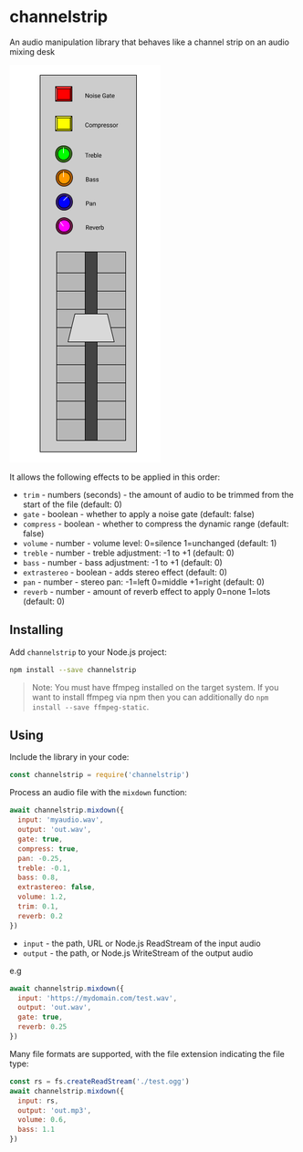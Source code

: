 # channelstrip

An audio manipulation library that behaves like a channel strip on an audio mixing desk

![](channelstrip.png)

It allows the following effects to be applied in this order:

- `trim` - numbers (seconds) - the amount of audio to be trimmed from the start of the file (default: 0)
- `gate` - boolean - whether to apply a noise gate (default: false)
- `compress` - boolean - whether to compress the dynamic range (default: false)
- `volume` - number - volume level: 0=silence 1=unchanged (default: 1)
- `treble` - number - treble adjustment: -1 to +1 (default: 0)
- `bass` - number - bass adjustment: -1 to +1 (default: 0)
- `extrastereo` - boolean - adds stereo effect (default: 0)
- `pan` - number - stereo pan: -1=left 0=middle +1=right (default: 0)
- `reverb` - number - amount of reverb effect to apply 0=none 1=lots (default: 0)

## Installing

Add `channelstrip` to your Node.js project:

```sh
npm install --save channelstrip
```

> Note: You must have ffmpeg installed on the target system. If you want to install ffmpeg via npm then you can additionally do `npm install --save ffmpeg-static`.

## Using

Include the library in your code:

```js
const channelstrip = require('channelstrip')
```

Process an audio file with the `mixdown` function:

```js
await channelstrip.mixdown({
  input: 'myaudio.wav',
  output: 'out.wav',
  gate: true,
  compress: true,
  pan: -0.25,
  treble: -0.1,
  bass: 0.8,
  extrastereo: false,
  volume: 1.2,
  trim: 0.1,
  reverb: 0.2
})
```

- `input` - the path, URL or Node.js ReadStream of the input audio
- `output` - the path, or Node.js WriteStream of the output audio

e.g

```js
await channelstrip.mixdown({
  input: 'https://mydomain.com/test.wav',
  output: 'out.wav',
  gate: true,
  reverb: 0.25
})
```

Many file formats are supported, with the file extension indicating the file type:

```js
const rs = fs.createReadStream('./test.ogg')
await channelstrip.mixdown({
  input: rs,
  output: 'out.mp3',
  volume: 0.6,
  bass: 1.1
})
```